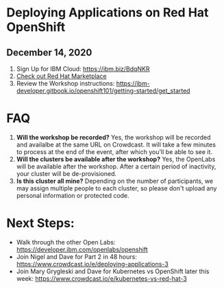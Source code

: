 # Deploying Applications on Red Hat OpenShift
## December 14, 2020

1. Sign Up for IBM Cloud: https://ibm.biz/BdqNKR
1. [Check out Red Hat Marketplace](https://marketplace.redhat.com/en-us?cm_mmc=Inpersondirected-_-Audience+Developer_Developer+Conversation-_-WW_WW-_-Dec2020-deployingapplicationsonredhatopenshift-eventid-5fbbff0fb353bd889268a215-global-devadvgrp-sanfrancisco-franchise-webinar-online_ov77410&cm_mmca1=000039JL&cm_mmca2=10010797&eventid=5fbbff0fb353bd889268a215)
1. Review the Workshop instructions: https://ibm-developer.gitbook.io/openshift101/getting-started/get_started

# FAQ

1. **Will the workshop be recorded?** Yes, the workshop will be recorded and availalbe at the same URL on Crowdcast. It will take a few minutes to process at the end of the event, after which you'll be able to see it.
1. **Will the clusters be available after the workshop?** Yes, the OpenLabs will be available after the workshop. After a certain period of inactivity, your cluster will be de-provisioned.
1. **Is this cluster all mine?** Depending on the number of participants, we may assign multiple people to each cluster, so please don't upload any personal information or protected code.

# Next Steps:
* Walk through the other Open Labs: https://developer.ibm.com/openlabs/openshift
* Join Nigel and Dave for Part 2 in 48 hours: https://www.crowdcast.io/e/deploying-applications-3
* Join Mary Grygleski and Dave for Kubernetes vs OpenShift later this week: https://www.crowdcast.io/e/kubernetes-vs-red-hat-3
